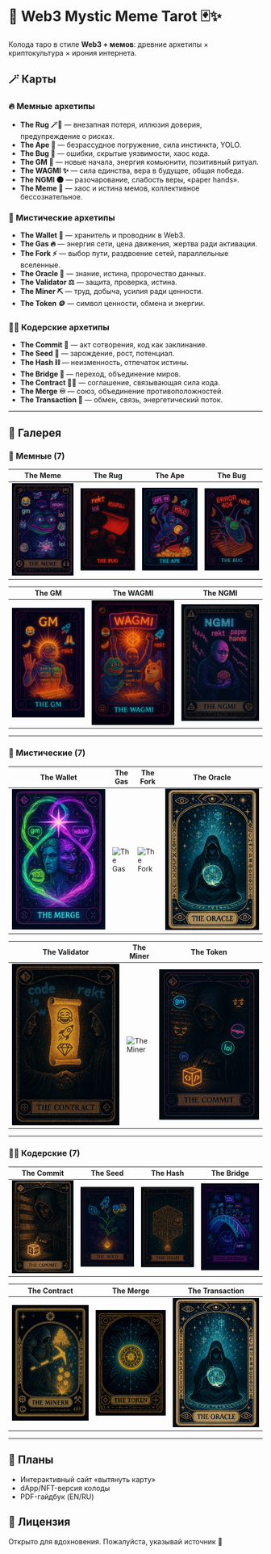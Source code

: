 # 🌌 Web3 Mystic Meme Tarot 🃏✨

Колода таро в стиле **Web3 + мемов**: древние архетипы × криптокультура × ирония интернета.

## 🪄 Карты

### 🔥 Мемные архетипы
- **The Rug 🪄🧶** — внезапная потеря, иллюзия доверия, предупреждение о рисках.  
- **The Ape 🦍** — безрассудное погружение, сила инстинкта, YOLO.  
- **The Bug 🐛** — ошибки, скрытые уязвимости, хаос кода.  
- **The GM 🌅** — новые начала, энергия комьюнити, позитивный ритуал.  
- **The WAGMI ✨** — сила единства, вера в будущее, общая победа.  
- **The NGMI 🌑** — разочарование, слабость веры, «paper hands».  
- **The Meme 🐸** — хаос и истина мемов, коллективное бессознательное.  

### 🔮 Мистические архетипы
- **The Wallet 🔑** — хранитель и проводник в Web3.  
- **The Gas 🔥** — энергия сети, цена движения, жертва ради активации.  
- **The Fork ⚡** — выбор пути, раздвоение сетей, параллельные вселенные.  
- **The Oracle 🔮** — знание, истина, пророчество данных.  
- **The Validator ⚖️** — защита, проверка, истина.  
- **The Miner ⛏️** — труд, добыча, усилия ради ценности.  
- **The Token 🪙** — символ ценности, обмена и энергии.  

### 👨‍💻 Кодерские архетипы
- **The Commit 📜** — акт сотворения, код как заклинание.  
- **The Seed 🌱** — зарождение, рост, потенциал.  
- **The Hash ⛓️** — неизменность, отпечаток истины.  
- **The Bridge 🌉** — переход, объединение миров.  
- **The Contract 📜🤝** — соглашение, связывающая сила кода.  
- **The Merge ♾️** — союз, объединение противоположностей.  
- **The Transaction 💱** — обмен, связь, энергетический поток.  

---

## 🎴 Галерея

### 🐸 Мемные (7)
| The Meme | The Rug | The Ape | The Bug |
|---|---|---|---|
| ![The Meme](images/meme/the-meme.jpg) | ![The Rug](images/meme/the-rug.jpg) | ![The Ape](images/meme/the-ape.jpg) | ![The Bug](images/meme/the-bug.jpg) |

| The GM | The WAGMI | The NGMI |
|---|---|---|
| ![The GM](images/meme/the-gm.jpg) | ![The WAGMI](images/meme/the-wagmi.jpg) | ![The NGMI](images/meme/the-ngmi.jpg) |

---

### 🔮 Мистические (7)
| The Wallet | The Gas | The Fork | The Oracle |
|---|---|---|---|
| ![The Wallet](images/mystic/the-wallet.jpg) | ![The Gas](images/mystic/the-gas.jpg) | ![The Fork](images/mystic/the-fork.jpg) | ![The Oracle](images/mystic/the-oracle.jpg) |

| The Validator | The Miner | The Token |
|---|---|---|
| ![The Validator](images/mystic/the-validator.jpg) | ![The Miner](images/mystic/the-miner.jpg) | ![The Token](images/mystic/the-token.jpg) |

---

### 👨‍💻 Кодерские (7)
| The Commit | The Seed | The Hash | The Bridge |
|---|---|---|---|
| ![The Commit](images/coder/the-commit.jpg) | ![The Seed](images/coder/the-seed.jpg) | ![The Hash](images/coder/the-hash.jpg) | ![The Bridge](images/coder/the-bridge.jpg) |

| The Contract | The Merge | The Transaction |
|---|---|---|
| ![The Contract](images/coder/the-contract.jpg) | ![The Merge](images/coder/the-merge.jpg) | ![The Transaction](images/coder/the-transaction.jpg) |

---

## 🚀 Планы
- Интерактивный сайт «вытянуть карту»  
- dApp/NFT-версия колоды  
- PDF-гайдбук (EN/RU)

## 📜 Лицензия
Открыто для вдохновения. Пожалуйста, указывай источник 🙌

